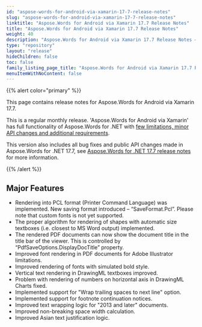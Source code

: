 ```yaml
---
id: "aspose-words-for-android-via-xamarin-17-7-release-notes"
slug: "aspose-words-for-android-via-xamarin-17-7-release-notes"
linktitle: "Aspose.Words for Android via Xamarin 17.7 Release Notes"
title: "Aspose.Words for Android via Xamarin 17.7 Release Notes"
weight: 40
description: "Aspose.Words for Android via Xamarin 17.7 Release Notes – the latest updates and fixes."
type: "repository"
layout: "release"
hideChildren: false
toc: false
family_listing_page_title: "Aspose.Words for Android via Xamarin 17.7 Release Notes"
menuItemWithNoContent: false
---
```


{{% alert color="primary" %}}

This page contains release notes for Aspose.Words for Android via Xamarin 17.7.

This is a regular monthly release. 'Aspose.Words for Android via Xamarin' has full functionality of Aspose.Words for .NET with [few limitations, minor API changes and additional requirements](https://docs.aspose.com/words/net/xamarin-and-net-standard-2-0-limitations-and-api-differences/).

This version also includes all bug fixes and public API changes made in Aspose.Words for .NET 17.7, see [Aspose.Words for .NET 17.7 release notes](/words/net/release-notes/2017/aspose-words-for-net-17-7-release-notes/) for more information.

{{% /alert %}}

## Major Features

- Rendering into PCL format (Printer Command Language) was implemented. New saving format introduced – “SaveFormat.Pcl”. Please note that custom fonts is not yet supported.
- The proper algorithm for rendering of shapes with automatic size textboxes (i.e. closest to MS Word output) implemented.
- The rendered PDF documents can now show the document title in the title bar of the viewer. This is controlled by “PdfSaveOptions.DisplayDocTitle” property.
- Improved font rendering in PDF documents for Adobe Illustrator limitations.
- Improved rendering of fonts with simulated bold style.
- Vertical text rendering in DrawingML textboxes improved.
- Problem with rendering of numbers on horizontal axis in DrawingML Charts fixed.
- Implemented support for "Wrap trailing spaces to next line" option.
- Implemented support for footnote continuation notices.
- Improved text wrapping logic for "2013 and later" documents.
- Improved non-breaking space width calculation.
- Improved Asian text justification logic.
